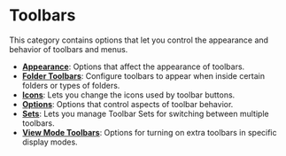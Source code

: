 # Toolbars

This category contains options that let you control the appearance and behavior of toolbars and menus.

- **[Appearance](/Manual/preferences/preferences_categories/toolbars/toolbar_appearance.md)**: Options that affect the appearance of toolbars.
- **[Folder Toolbars](/Manual/preferences/preferences_categories/toolbars/folder_toolbars.md)**: Configure toolbars to appear when inside certain folders or types of folders.
- **[Icons](/Manual/preferences/preferences_categories/toolbars/toolbar_icons.md)**: Lets you change the icons used by toolbar buttons.
- **[Options](/Manual/preferences/preferences_categories/toolbars/toolbar_options.md)**: Options that control aspects of toolbar behavior.
- **[Sets](/Manual/preferences/preferences_categories/toolbars/toolbar_sets.md)**: Lets you manage Toolbar Sets for switching between multiple toolbars.
- **[View Mode Toolbars](/Manual/preferences/preferences_categories/toolbars/view_mode_toolbars.md)**: Options for turning on extra toolbars in specific display modes.
